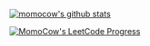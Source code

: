 [![momocow's github stats](https://github-readme-stats.vercel.app/api?username=momocow)](https://github.com/anuraghazra/github-readme-stats)

[![MomoCow's LeetCode Progress](https://x.cow.moe/leetcode-progress?username=momocow)](https://github.com/momocow/my-leetcodes)
